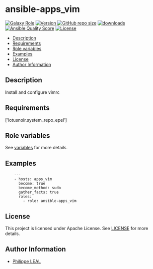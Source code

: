 # ansible-apps_vim

[![Galaxy Role](https://img.shields.io/badge/galaxy-apps_vim-purple?style=flat)](https://galaxy.ansible.com/lotusnoir/apps_vim)
[![Version](https://img.shields.io/github/release/lotusnoir/ansible-apps_vim.svg)](https://github.com/lotusnoir/ansible-apps_vim/releases/latest)
[![GitHub repo size](https://img.shields.io/github/repo-size/lotusnoir/ansible-apps_vim?color=orange&style=flat)](https://galaxy.ansible.com/lotusnoir/apps_vim)
[![downloads](https://img.shields.io/ansible/role/d/56925)](https://galaxy.ansible.com/lotusnoir/apps_vim)
[![Ansible Quality Score](https://img.shields.io/ansible/quality/56925)](https://galaxy.ansible.com/lotusnoir/apps_vim)
[![License](https://img.shields.io/badge/license-Apache--2.0-brightgreen?style=flat)](https://opensource.org/licenses/Apache-2.0)

<!-- START doctoc generated TOC please keep comment here to allow auto update -->
<!-- DON'T EDIT THIS SECTION, INSTEAD RE-RUN doctoc TO UPDATE -->

- [Description](#description)
- [Requirements](#requirements)
- [Role variables](#role-variables)
- [Examples](#examples)
- [License](#license)
- [Author Information](#author-information)

<!-- END doctoc generated TOC please keep comment here to allow auto update -->

## Description

Install and configure vimrc

## Requirements

['lotusnoir.system_repo_epel']

## Role variables

See [variables](/defaults/main.yml) for more details.

## Examples

        ---
        - hosts: apps_vim
          become: true
          become_method: sudo
          gather_facts: true
          roles:
            - role: ansible-apps_vim

## License

This project is licensed under Apache License. See [LICENSE](/LICENSE) for more details.

## Author Information

- [Philippe LEAL](https://github.com/lotusnoir)
